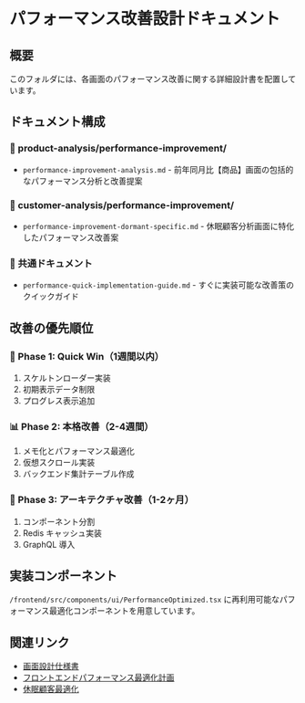 # パフォーマンス改善設計ドキュメント

## 概要
このフォルダには、各画面のパフォーマンス改善に関する詳細設計書を配置しています。

## ドキュメント構成

### 📁 product-analysis/performance-improvement/
- `performance-improvement-analysis.md` - 前年同月比【商品】画面の包括的なパフォーマンス分析と改善提案

### 📁 customer-analysis/performance-improvement/
- `performance-improvement-dormant-specific.md` - 休眠顧客分析画面に特化したパフォーマンス改善案

### 📄 共通ドキュメント
- `performance-quick-implementation-guide.md` - すぐに実装可能な改善策のクイックガイド

## 改善の優先順位

### 🚀 Phase 1: Quick Win（1週間以内）
1. スケルトンローダー実装
2. 初期表示データ制限
3. プログレス表示追加

### 📊 Phase 2: 本格改善（2-4週間）
1. メモ化とパフォーマンス最適化
2. 仮想スクロール実装
3. バックエンド集計テーブル作成

### 🔧 Phase 3: アーキテクチャ改善（1-2ヶ月）
1. コンポーネント分割
2. Redis キャッシュ実装
3. GraphQL 導入

## 実装コンポーネント
`/frontend/src/components/ui/PerformanceOptimized.tsx` に再利用可能なパフォーマンス最適化コンポーネントを用意しています。

## 関連リンク
- [画面設計仕様書](../README.md)
- [フロントエンドパフォーマンス最適化計画](../../performance/frontend-performance-optimization-plan.md)
- [休眠顧客最適化](../../performance/dormant-customer-optimization.md)